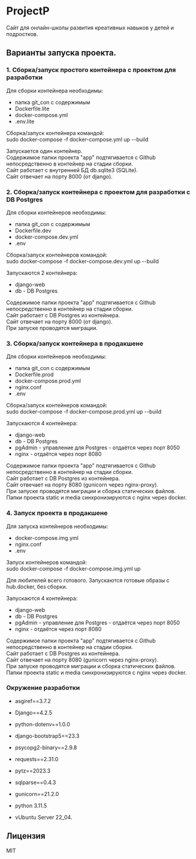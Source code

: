 # ProjectP
Сайт для онлайн-школы развития креативных навыков у детей и подростков.


## Варианты запуска проекта.
### 1. Сборка/запуск простого контейнера с проектом для разработки
Для сборки контейнера необходимы:
- папка git_con с содержимым
- Dockerfile.lite
- docker-compose.yml
- .env.lite

Сборка/запуск контейнера командой: \
    sudo docker-compose -f docker-compose.yml up --build

Запускается один контейнер.\
Содержимое папки проекта "app" подтягивается с Github  непосредственно в контейнер на стадии сборки.\
Сайт работает с внутренней БД db.sqlite3 (SQLite).\
Сайт отвечает на порту 8000 (от django).


### 2. Сборка/запуск контейнера с проектом для разработки c DB Postgres
Для сборки контейнеров необходимы:
- папка git_con с содержимым
- Dockerfile.dev
- docker-compose.dev.yml
- .env

Сборка/запуск контейнеров командой: \
    sudo docker-compose -f docker-compose.dev.yml up --build

Запускаются 2 контейнера:
- django-web 
- db - DB Postgres

Содержимое папки проекта "app" подтягивается с Github  непосредственно в контейнер на стадии сборки.\
Сайт работает с DB Postgres из контейнера.\
Сайт отвечает на порту 8000 (от django).\
При запуске проводятся миграции.


### 3. Сборка/запуск контейнера в продакшене
Для сборки контейнеров необходимы:
- папка git_con с содержимым
- Dockerfile.prod
- docker-compose.prod.yml
- nginx.conf
- .env

Сборка/запуск контейнеров командой: \
    sudo docker-compose -f docker-compose.prod.yml up --build

Запускаются 4 контейнера:
- django-web 
- db - DB Postgres
- pgAdmin - управление для Postgres - отдаётся через порт 8050
- nginx  - отдаётся через порт 8080

Содержимое папки проекта "app" подтягивается с Github непосредственно в контейнер на стадии сборки.\
Сайт работает с DB Postgres из контейнера.\
Сайт отвечает на порту 8080 (gunicorn через nginx-proxy).\
При запуске проводятся миграции и сборка статических файлов.\
Папки проекта static и media синхронизируются с nginx через docker.

### 4. Запуск проекта в продакшене
Для запуска контейнеров необходимы:
- docker-compose.img.yml
- nginx.conf
- .env

Запуск контейнеров командой: \
    sudo docker-compose -f docker-compose.img.yml up

Для любителей всего готового. 
Запускаются готовые образы с hub.docker, без сборки.

Запускаются 4 контейнера:
- django-web 
- db - DB Postgres
- pgAdmin - управление для Postgres - отдаётся через порт 8050
- nginx  - отдаётся через порт 8080

Содержимое папки проекта "app" подтягивается с Github непосредственно в контейнер на стадии сборки.\
Сайт работает с DB Postgres из контейнера.\
Сайт отвечает на порту 8080 (gunicorn через nginx-proxy).\
При запуске проводятся миграции и сборка статических файлов.\
Папки проекта static и media синхронизируются с nginx через docker.


### Окружение разработки
- asgiref==3.7.2
- Django==4.2.5
- python-dotenv==1.0.0
- django-bootstrap5==23.3
- psycopg2-binary==2.9.8
- requests==2.31.0
- pytz==2023.3
- sqlparse==0.4.3
- gunicorn==21.2.0

- python 3.11.5
- vUbuntu Server 22_04.

## Лицензия
MIT
